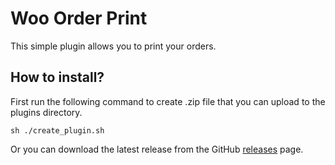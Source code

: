 # Woo Order Print

This simple plugin allows you to print your orders.

## How to install?

First run the following command to create .zip file that you can upload to the plugins directory.

```shell
sh ./create_plugin.sh
```

Or you can download the latest release from the GitHub [releases](https://github.com/ivansuknovic/woo-order-print/releases) page.